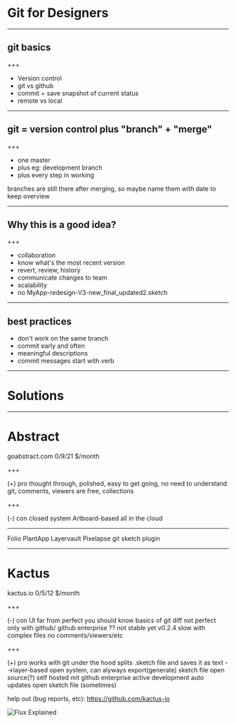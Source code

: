 # Git for Designers

---

## git basics 

+++

- Version control
- git vs github
- commit = save snapshot of current status
- remote vs local

---

## git = version control plus "branch" + "merge"

+++

- one master
- plus eg: development branch
- plus every step in working

branches are still there after merging, so maybe name them with date to keep overview

---

## Why this is a good idea?

+++

- collaboration
- know what's the most recent version
- revert, review, history
- communicate changes to team
- scalability
- no MyApp-redesign-V3-new_final_updated2.sketch

---

## best practices
- don't work on the same branch
- commit early and often
- meaningful descriptions
- commit messages start with verb

---

# Solutions

---

# Abstract
goabstract.com
0/9/21 $/month

+++

(+) pro
thought through,
polished,
easy to get going,
no need to understand git,
comments,
viewers are free,
collections

+++

(-) con
closed system
Artboard-based
all in the cloud 

---

Folio
PlantApp
Layervault
Pixelapse
git sketch plugin

---

# Kactus
kactus.io
0/5/12 $/month

+++

(-) con
UI far from perfect
you should know basics of git 
diff not perfect
only with github/ github enterprise ??
not stable yet v0.2.4
slow with complex files
no comments/viewers/etc

+++

(+) pro
works with git under the hood
splits .sketch file and saves it as text
-->layer-based
open system,
can alyways export(generate) sketch file 
open source(?)
self hosted mit github enterprise
active development
auto updates open sketch file (sometimes)

help out (bug reports, etc): https://github.com/kactus-io

![Flux Explained](https://facebook.github.io/flux/img/flux-simple-f8-diagram-explained-1300w.png)